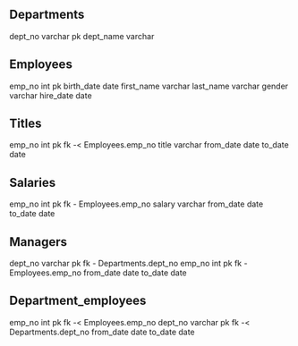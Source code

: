 Departments
-
dept_no varchar pk
dept_name varchar

Employees
-
emp_no int pk
birth_date date
first_name varchar
last_name varchar
gender varchar
hire_date date

Titles
-
emp_no int pk fk -< Employees.emp_no
title varchar
from_date date
to_date date

Salaries
-
emp_no int pk fk - Employees.emp_no
salary varchar
from_date date
to_date date

Managers
-
dept_no varchar pk fk - Departments.dept_no
emp_no int pk fk - Employees.emp_no
from_date date
to_date date

Department_employees
-
emp_no int pk fk -< Employees.emp_no
dept_no varchar pk fk -< Departments.dept_no
from_date date
to_date date

